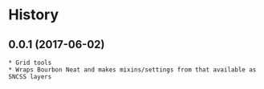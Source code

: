 # History

## 0.0.1 (2017-06-02)
    * Grid tools
    * Wraps Bourbon Neat and makes mixins/settings from that available as SNCSS layers
